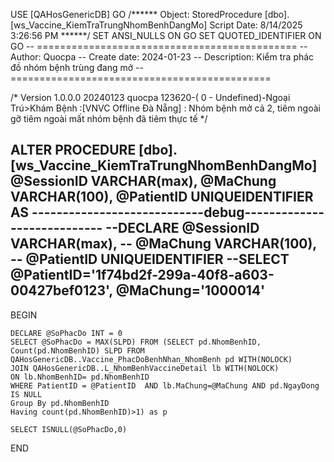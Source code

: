USE [QAHosGenericDB]
GO
/****** Object:  StoredProcedure [dbo].[ws_Vaccine_KiemTraTrungNhomBenhDangMo]    Script Date: 8/14/2025 3:26:56 PM ******/
SET ANSI_NULLS ON
GO
SET QUOTED_IDENTIFIER ON
GO
-- =============================================
-- Author:		Quocpa
-- Create date: 2024-01-23
-- Description:	Kiểm tra phác đồ nhóm bệnh trùng đang mở
-- =============================================

/*
Version 1.0.0.0 20240123 quocpa 123620-( 0 - Undefined)-Ngoại Trú>Khám Bệnh :[VNVC Offline Đà Nẵng] : Nhóm bệnh mở cả 2, tiêm ngoài gỡ tiêm ngoài mất nhóm bệnh đã tiêm thực tế
*/


ALTER PROCEDURE [dbo].[ws_Vaccine_KiemTraTrungNhomBenhDangMo] 
	@SessionID VARCHAR(max),
	@MaChung VARCHAR(100),
	@PatientID UNIQUEIDENTIFIER
AS
----------------------------debug----------------------------
--DECLARE @SessionID VARCHAR(max),
--	@MaChung VARCHAR(100),
--	@PatientID UNIQUEIDENTIFIER
--SELECT @PatientID='1f74bd2f-299a-40f8-a603-00427bef0123', @MaChung='1000014'
-------------------------------------------------------------
BEGIN
	
	DECLARE @SoPhacDo INT = 0
	SELECT @SoPhacDo = MAX(SLPD) FROM (SELECT pd.NhomBenhID, Count(pd.NhomBenhID) SLPD FROM QAHosGenericDB..Vaccine_PhacDoBenhNhan_NhomBenh pd WITH(NOLOCK)
	JOIN QAHosGenericDB..L_NhomBenhVaccineDetail lb WITH(NOLOCK)
	ON lb.NhomBenhID= pd.NhomBenhID
	WHERE PatientID = @PatientID  AND lb.MaChung=@MaChung AND pd.NgayDong IS NULL
	Group By pd.NhomBenhID
	Having count(pd.NhomBenhID)>1) as p

	SELECT ISNULL(@SoPhacDo,0)

END